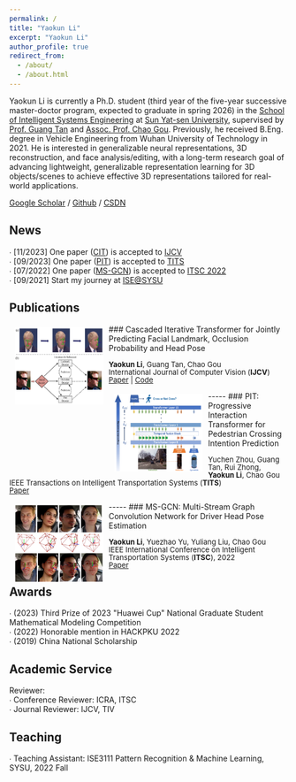 ```yaml
---
permalink: /
title: "Yaokun Li"
excerpt: "Yaokun Li"
author_profile: true
redirect_from:
  - /about/
  - /about.html
---
```

  
Yaokun Li is currently a Ph.D. student (third year of the five-year successive master-doctor program, expected to graduate in spring 2026) in the [School of Intelligent Systems Engineering](https://ise.sysu.edu.cn/index.htm) at [Sun Yat-sen University](https://www.sysu.edu.cn/sysuen/), supervised by [Prof. Guang Tan](https://ise.sysu.edu.cn/teacher/teacher01/1354976.htm) and [Assoc. Prof. Chao Gou](https://chaogou.github.io/). Previously, he received B.Eng. degree in Vehicle Engineering from Wuhan University of Technology in 2021. He is interested in generalizable neural representations, 3D reconstruction, and face analysis/editing, with a long-term research goal of advancing lightweight, generalizable representation learning for 3D objects/scenes to achieve effective 3D representations tailored for real-world applications.

[Google Scholar](https://scholar.google.com.hk/citations?hl=en&view_op=list_works&authuser=1&gmla=AH70aAXzHZsmUfNdNZ-ZxUUQch_wz3OjkERjPqQVZklCFS9UTowHTxCJWtp60drsx3o3-Ra6hCbX7ymcWN_1PJZddFg7&user=plCD9wwAAAAJ) / [Github](https://github.com/Iron-LYK) / [CSDN](https://blog.csdn.net/DUDUDUTU?spm=1000.2115.3001.5343)
  
   
News 
----- 
∙ [11/2023] One paper \([CIT](https://link.springer.com/article/10.1007/s11263-023-01935-2)\) is accepted to [IJCV](https://www.springer.com/journal/11263)<br /> 
∙ [09/2023] One paper \([PIT](https://ieeexplore.ieee.org/abstract/document/10247098)\) is accepted to [TITS](http://iccv2021.thecvf.com)<br /> 
∙ [07/2022] One paper \([MS-GCN](https://ieeexplore.ieee.org/abstract/document/9922277/)\) is accepted to [ITSC 2022](https://www.ieee-itsc2022.org/#/)<br /> 
∙ [09/2021] Start my journey at [ISE@SYSU](https://ise.sysu.edu.cn/) 
  
Publications 
----- 
<img style="float: left; margin:5px 10px" src="../images/paper_teasers/CIT.png" width="160" height="140"> 
### Cascaded Iterative Transformer for Jointly Predicting Facial Landmark, Occlusion Probability and Head Pose 
<p style="line-height:1.0"> 
<font size="2"> 
<strong>Yaokun Li</strong>, Guang Tan, Chao Gou<br /> 
International Journal of Computer Vision (<strong>IJCV</strong>)<br /> 
<a href="https://doi.org/10.1007/s11263-023-01935-2">Paper</a> | 
<a href="https://github.com/Iron-LYK/CIT">Code</a>
<br />
</font>
</p>
----- 
<img style="float: left; margin:5px 10px" src="../images/paper_teasers/PIT.png" width="160" height="140"> 
### PIT: Progressive Interaction Transformer for Pedestrian Crossing Intention Prediction 
<p style="line-height:1.0"> 
<font size="2"> 
Yuchen Zhou, Guang Tan, Rui Zhong, <strong>Yaokun Li</strong>, Chao Gou<br /> 
IEEE Transactions on Intelligent Transportation Systems (<strong>TITS</strong>)<br /> 
<a href="https://ieeexplore.ieee.org/abstract/document/10247098">Paper</a>
<br /> 
</font> 
</p> 
----- 
<img style="float: left; margin:5px 10px" src="../images/paper_teasers/MS-GCN.png" width="160" height="140"> 
### MS-GCN: Multi-Stream Graph Convolution Network for Driver Head Pose Estimation 
<p style="line-height:1.0"> 
<font size="2"> 
<strong>Yaokun Li</strong>, Yuezhao Yu, Yuliang Liu, Chao Gou<br /> 
IEEE International Conference on Intelligent Transportation Systems (<strong>ITSC</strong>), 2022<br /> 
<a href="https://ieeexplore.ieee.org/abstract/document/9922277">Paper</a>
<br /> 
</font> 
</p> 
  
Awards 
----- 
∙ \(2023\) Third Prize of 2023 "Huawei Cup" National Graduate Student Mathematical Modeling Competition<br /> 
∙ \(2022\) Honorable mention in HACKPKU 2022<br /> 
∙ \(2019\) China National Scholarship<br /> 

Academic Service 
----- 
Reviewer:<br /> 
∙ Conference Reviewer: ICRA, ITSC<br /> 
∙ Journal Reviewer: IJCV, TIV<br /> 
  
Teaching 
----- 
∙ Teaching Assistant: ISE3111 Pattern Recognition & Machine Learning, SYSU, 2022 Fall 
